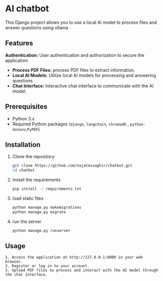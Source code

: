 # AI chatbot

This Django project allows you to use a local Ai model to process files and answer questions using ollama . 
## Features

**Authentication:** User authentication and authorization to secure the application.
- **Process PDF Files:**  process PDF files to extract information.
- **Local AI Models:** Utilize local AI models for processing and answering questions.
- **Chat Interface:** Interactive chat interface to communicate with the AI model.

## Prerequisites

- Python 3.x
- Required Python packages (`django`, `langchain`, `chromadb` , `python-dotenv`,`PyPDF`)

## Installation

1. Clone the repository:
   ```bash
   git clone https://github.com/najatessaghir/chatbot.git
   cd chatbot
2. Install the requirements
   ```bash
   pip install -r requirements.txt
3. load static files
   ```bash
   python manage.py makemigrations 
   python manage.py migrate
4. run the server
   ```bash
   python manage.py runserver

## Usage

    1. Access the application at http://127.0.0.1:8000 in your web browser.
    2. Register or log in to your account.
    3. Upload PDF files to process and interact with the AI model through the chat interface.
   
